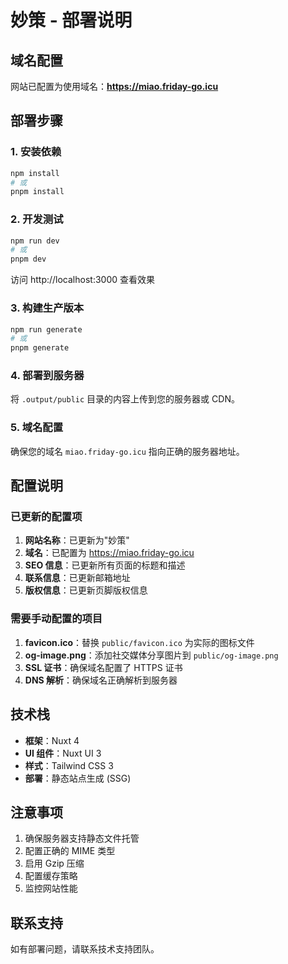 # 妙策 - 部署说明

## 域名配置

网站已配置为使用域名：**https://miao.friday-go.icu**

## 部署步骤

### 1. 安装依赖

```bash
npm install
# 或
pnpm install
```

### 2. 开发测试

```bash
npm run dev
# 或
pnpm dev
```

访问 http://localhost:3000 查看效果

### 3. 构建生产版本

```bash
npm run generate
# 或
pnpm generate
```

### 4. 部署到服务器

将 `.output/public` 目录的内容上传到您的服务器或 CDN。

### 5. 域名配置

确保您的域名 `miao.friday-go.icu` 指向正确的服务器地址。

## 配置说明

### 已更新的配置项

1. **网站名称**：已更新为"妙策"
2. **域名**：已配置为 https://miao.friday-go.icu
3. **SEO 信息**：已更新所有页面的标题和描述
4. **联系信息**：已更新邮箱地址
5. **版权信息**：已更新页脚版权信息

### 需要手动配置的项目

1. **favicon.ico**：替换 `public/favicon.ico` 为实际的图标文件
2. **og-image.png**：添加社交媒体分享图片到 `public/og-image.png`
3. **SSL 证书**：确保域名配置了 HTTPS 证书
4. **DNS 解析**：确保域名正确解析到服务器

## 技术栈

- **框架**：Nuxt 4
- **UI 组件**：Nuxt UI 3
- **样式**：Tailwind CSS 3
- **部署**：静态站点生成 (SSG)

## 注意事项

1. 确保服务器支持静态文件托管
2. 配置正确的 MIME 类型
3. 启用 Gzip 压缩
4. 配置缓存策略
5. 监控网站性能

## 联系支持

如有部署问题，请联系技术支持团队。
